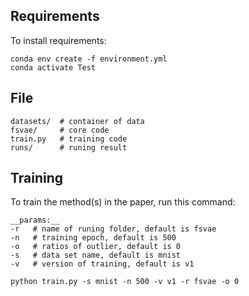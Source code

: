 ## Requirements
  
To install requirements:

```setup
conda env create -f environment.yml
conda activate Test
```

## File

    datasets/  # container of data  
    fsvae/     # core code  
    train.py   # training code   
    runs/      # runing result  

## Training

To train the method(s) in the paper, run this command:  

    __params:__  
    -r   # name of runing folder, default is fsvae  
    -n   # training epoch, default is 500  
    -o   # ratios of outlier, default is 0
    -s   # data set name, default is mnist  
    -v   # version of training, default is v1  

```train
python train.py -s mnist -n 500 -v v1 -r fsvae -o 0
```
